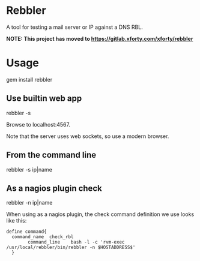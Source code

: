 # Rebbler

A tool for testing a mail server or IP against a DNS RBL.

**NOTE: This project has moved to https://gitlab.xforty.com/xforty/rebbler**

# Usage

gem install rebbler

## Use builtin web app

rebbler -s

Browse to localhost:4567.

Note that the server uses web sockets, so use a modern browser.

## From the command line

rebbler -s ip|name

## As a nagios plugin check

rebbler -n ip|name

When using as a nagios plugin, the check command definition 
we use looks like this:

```
define command{
  command_name  check_rbl
        command_line    bash -l -c 'rvm-exec /usr/local/rebbler/bin/rebbler -n $HOSTADDRESS$' 
  }
```
